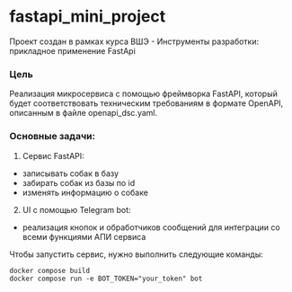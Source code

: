 # fastapi_mini_project
Проект создан в рамках курса ВШЭ - Инструменты разработки: прикладное применение FastApi

### Цель
Реализация микросервиса с помощью фреймворка FastAPI, который будет соответствовать техническим требованиям в формате OpenAPI, описанным в файле openapi_dsc.yaml.

### Основные задачи:
1. Сервис FastAPI:
- записывать собак в базу
- забирать собак из базы по id
- изменять информацию о собаке
2. UI с помощью Telegram bot:
- реализация кнопок и обработчиков сообщений для интеграции со всеми функциями АПИ сервиса


Чтобы запустить сервис, нужно выполнить следующие команды:
```
docker compose build
docker compose run -e BOT_TOKEN="your_token" bot
```